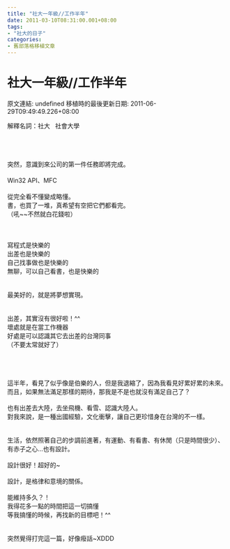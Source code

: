 ```yaml
---
title: "社大一年級//工作半年"
date: 2011-03-10T08:31:00.001+08:00
tags: 
- "社大的日子"
categories:
- 舊部落格移植文章
---
```


# 社大一年級//工作半年

原文連結: undefined
移植時的最後更新日期: 2011-06-29T09:49:49.226+08:00

解釋名詞：社大 &nbsp; 社會大學<br /><br /><br /><br /><br />突然，意識到來公司的第一件任務即將完成。<br /><br />Win32 API、MFC<br /><br />從完全看不懂變成略懂。<br />書，也買了一堆，真希望有空把它們都看完。<br />（吼~~不然就白花錢啦）<br /><br /><a name='more'></a><br /><br />寫程式是快樂的<br />出差也是快樂的<br />自己找事做也是快樂的<br />無聊，可以自己看書，也是快樂的<br /><br /><br />最美好的，就是將夢想實現。<br /><br /><br />出差，其實沒有很好啦！^^<br />壞處就是在當工作機器<br />好處是可以認識其它去出差的台灣同事<br />（不要太常就好了）<br /><br /><br /><br /><br />這半年，看見了似乎像是伯樂的人，但是我退縮了，因為我看見好累好累的未來。<br />而且，如果無法滿足那樣的期待，那我是不是也就沒有滿足自己了？<br /><br />也有出差去大陸，去坐飛機、看雪、認識大陸人。<br />對我來說，是一種出國經驗，文化衝擊，讓自己更珍惜身在台灣的不一樣。<br /><br /><br />生活，依然照著自己的步調前進著，有運動、有看書、有休閒（只是時間很少）、有赤子之心...也有設計。<br /><br />設計很好！超好的~<br /><br />設計，是格律和意境的關係。<br /><br />能維持多久？！<br />我得花多一點的時間把這一切搞懂<br />等我搞懂的時候，再找新的目標吧！^^<br /><br /><br />突然覺得打完這一篇，好像癈話~XDDD
